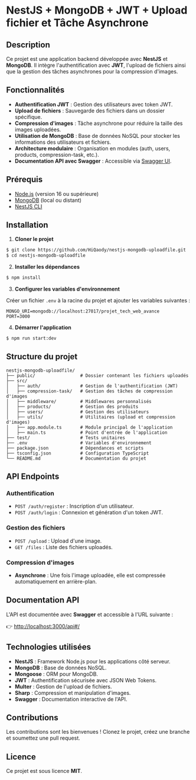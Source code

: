 # NestJS + MongoDB + JWT + Upload fichier et Tâche Asynchrone

## Description

Ce projet est une application backend développée avec **NestJS** et **MongoDB**. Il intègre l'authentification avec **JWT**, l'upload de fichiers ainsi que la gestion des tâches asynchrones pour la compression d'images.

## Fonctionnalités

- **Authentification JWT** : Gestion des utilisateurs avec token JWT.
- **Upload de fichiers** : Sauvegarde des fichiers dans un dossier spécifique.
- **Compression d'images** : Tâche asynchrone pour réduire la taille des images uploadées.
- **Utilisation de MongoDB** : Base de données NoSQL pour stocker les informations des utilisateurs et fichiers.
- **Architecture modulaire** : Organisation en modules (auth, users, products, compression-task, etc.).
- **Documentation API avec Swagger** : Accessible via [Swagger UI](http://localhost:3000/api#/).

## Prérequis

- [Node.js](https://nodejs.org/) (version 16 ou supérieure)
- [MongoDB](https://www.mongodb.com/) (local ou distant)
- [NestJS CLI](https://docs.nestjs.com/cli/overview)

## Installation

1. **Cloner le projet**

```sh
$ git clone https://github.com/HiQaody/nestjs-mongodb-uploadfile.git
$ cd nestjs-mongodb-uploadfile
```

2. **Installer les dépendances**

```sh
$ npm install
```

3. **Configurer les variables d'environnement**

Créer un fichier `.env` à la racine du projet et ajouter les variables suivantes :

```env
MONGO_URI=mongodb://localhost:27017/projet_tech_web_avance
PORT=3000
```

4. **Démarrer l'application**

```sh
$ npm run start:dev
```

## Structure du projet

```
nestjs-mongodb-uploadfile/
├── public/                 # Dossier contenant les fichiers uploadés
├── src/
│   ├── auth/               # Gestion de l'authentification (JWT)
│   ├── compression-task/   # Gestion des tâches de compression d'images
│   ├── middleware/         # Middlewares personnalisés
│   ├── products/           # Gestion des produits
│   ├── users/              # Gestion des utilisateurs
│   ├── utils/              # Utilitaires (upload et compression d'images)
│   ├── app.module.ts       # Module principal de l'application
│   ├── main.ts             # Point d'entrée de l'application
├── test/                   # Tests unitaires
├── .env                    # Variables d'environnement
├── package.json            # Dépendances et scripts
├── tsconfig.json           # Configuration TypeScript
└── README.md               # Documentation du projet
```

## API Endpoints

### Authentification

- `POST /auth/register` : Inscription d'un utilisateur.
- `POST /auth/login` : Connexion et génération d'un token JWT.

### Gestion des fichiers

- `POST /upload` : Upload d'une image.
- `GET /files` : Liste des fichiers uploadés.

### Compression d'images

- **Asynchrone** : Une fois l'image uploadée, elle est compressée automatiquement en arrière-plan.

## Documentation API

L'API est documentée avec **Swagger** et accessible à l'URL suivante :

👉 [http://localhost:3000/api#/](http://localhost:3000/api#/)

## Technologies utilisées

- **NestJS** : Framework Node.js pour les applications côté serveur.
- **MongoDB** : Base de données NoSQL.
- **Mongoose** : ORM pour MongoDB.
- **JWT** : Authentification sécurisée avec JSON Web Tokens.
- **Multer** : Gestion de l'upload de fichiers.
- **Sharp** : Compression et manipulation d'images.
- **Swagger** : Documentation interactive de l'API.

## Contributions

Les contributions sont les bienvenues ! Clonez le projet, créez une branche et soumettez une pull request.

## Licence

Ce projet est sous licence **MIT**.

